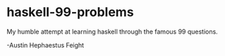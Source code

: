 haskell-99-problems
===================

My humble attempt at learning haskell through the famous 99 questions.

-Austin Hephaestus Feight
